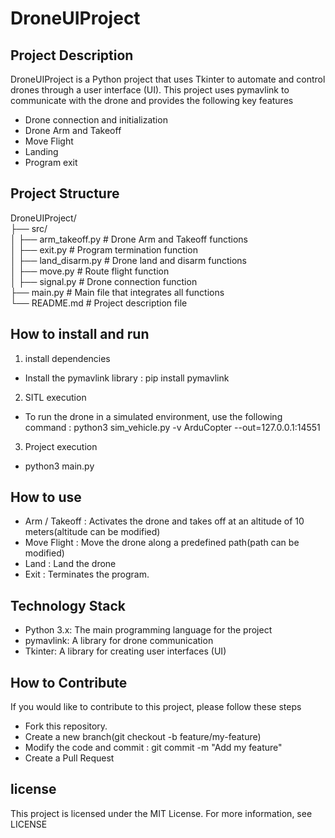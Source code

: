 # DroneUIProject


## Project Description
DroneUIProject is a Python project that uses Tkinter to automate and control drones through a user interface (UI). This project uses pymavlink to communicate with the drone and provides the following key features
  - Drone connection and initialization
  - Drone Arm and Takeoff
  - Move Flight
  - Landing
  - Program exit


## Project Structure
DroneUIProject/  
├── src/  
│   ├── arm_takeoff.py      # Drone Arm and Takeoff functions  
│   ├── exit.py             # Program termination function  
│   ├── land_disarm.py      # Drone land and disarm functions  
│   ├── move.py             # Route flight function  
│   ├── signal.py           # Drone connection function  
├── main.py                 # Main file that integrates all functions  
└── README.md               # Project description file


## How to install and run
 1. install dependencies
   - Install the pymavlink library : pip install pymavlink  
 2. SITL execution
   - To run the drone in a simulated environment, use the following command : python3 sim_vehicle.py -v ArduCopter --out=127.0.0.1:14551
 3. Project execution
   - python3 main.py  


## How to use
 - Arm / Takeoff : Activates the drone and takes off at an altitude of 10 meters(altitude can be modified)
 - Move Flight : Move the drone along a predefined path(path can be modified)
 - Land : Land the drone
 - Exit : Terminates the program.

## Technology Stack
 - Python 3.x: The main programming language for the project
 - pymavlink: A library for drone communication
 - Tkinter: A library for creating user interfaces (UI)


## How to Contribute
If you would like to contribute to this project, please follow these steps
 - Fork this repository.
 - Create a new branch(git checkout -b feature/my-feature)
 - Modify the code and commit : git commit -m "Add my feature"  
 - Create a Pull Request


## license
This project is licensed under the MIT License. For more information, see LICENSE